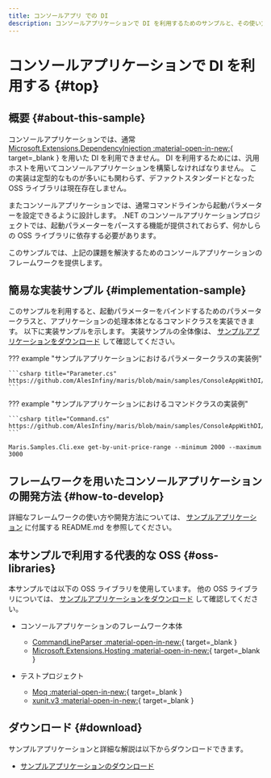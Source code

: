 ```yaml
---
title: コンソールアプリ での DI
description: コンソールアプリケーションで DI を利用するためのサンプルと、その使い方を解説します。
---
```


# コンソールアプリケーションで DI を利用する {#top}

## 概要 {#about-this-sample}

コンソールアプリケーションでは、通常 [Microsoft.Extensions.DependencyInjection :material-open-in-new:](https://www.nuget.org/packages/Microsoft.Extensions.DependencyInjection/){ target=_blank } を用いた DI を利用できません。
DI を利用するためには、汎用ホストを用いてコンソールアプリケーションを構築しなければなりません。
この実装は定型的なものが多いにも関わらず、デファクトスタンダードとなった OSS ライブラリは現在存在しません。

またコンソールアプリケーションでは、通常コマンドラインから起動パラメーターを設定できるように設計します。
.NET のコンソールアプリケーションプロジェクトでは、起動パラメーターをパースする機能が提供されておらず、何かしらの OSS ライブラリに依存する必要があります。

このサンプルでは、上記の課題を解決するためのコンソールアプリケーションのフレームワークを提供します。

## 簡易な実装サンプル {#implementation-sample}

このサンプルを利用すると、起動パラメーターをバインドするためのパラメータークラスと、アプリケーションの処理本体となるコマンドクラスを実装できます。
以下に実装サンプルを示します。
実装サンプルの全体像は、 [サンプルアプリケーションをダウンロード](#download) して確認してください。

??? example "サンプルアプリケーションにおけるパラメータークラスの実装例"

    ```csharp title="Parameter.cs"
    https://github.com/AlesInfiny/maris/blob/main/samples/ConsoleAppWithDI/solution/src/Maris.Samples.Cli/Commands/GetProductsByUnitPriceRange/Parameter.cs
    ```

??? example "サンプルアプリケーションにおけるコマンドクラスの実装例"

    ```csharp title="Command.cs"
    https://github.com/AlesInfiny/maris/blob/main/samples/ConsoleAppWithDI/solution/src/Maris.Samples.Cli/Commands/GetProductsByUnitPriceRange/Command.cs
    ```

```shell title="コマンドラインからの実行例"
Maris.Samples.Cli.exe get-by-unit-price-range --minimum 2000 --maximum 3000
```

## フレームワークを用いたコンソールアプリケーションの開発方法 {#how-to-develop}

詳細なフレームワークの使い方や開発方法については、 [サンプルアプリケーション](#download) に付属する README.md を参照してください。

## 本サンプルで利用する代表的な OSS {#oss-libraries}

本サンプルでは以下の OSS ライブラリを使用しています。
他の OSS ライブラリについては、 [サンプルアプリケーションをダウンロード](#download) して確認してください。

- コンソールアプリケーションのフレームワーク本体
    - [CommandLineParser :material-open-in-new:](https://www.nuget.org/packages/CommandLineParser/){ target=_blank }
    - [Microsoft.Extensions.Hosting :material-open-in-new:](https://www.nuget.org/packages/Microsoft.Extensions.Hosting/){ target=_blank }

- テストプロジェクト
    - [Moq :material-open-in-new:](https://www.nuget.org/packages/Moq/){ target=_blank }
    - [xunit.v3 :material-open-in-new:](https://www.nuget.org/packages/xunit.v3/){ target=_blank }

## ダウンロード {#download}

サンプルアプリケーションと詳細な解説は以下からダウンロードできます。

- [サンプルアプリケーションのダウンロード](../downloads/console-app-with-di.zip)
